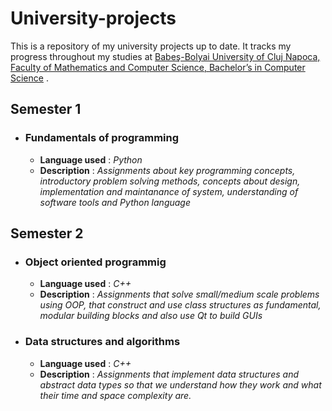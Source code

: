 # University-projects
  This is a repository of my university projects up to date. It tracks my progress throughout my studies at [Babeş-Bolyai University of Cluj Napoca, Faculty of Mathematics and Computer Science, Bachelor’s in Computer Science](https://www.cs.ubbcluj.ro/) .



## Semester 1
  - ### Fundamentals of programming
    - **Language used** : *Python*
    - **Description** : *Assignments about key programming concepts, introductory problem solving methods, concepts about design, implementation and maintanance of system, understanding of software                            tools and Python language*
## Semester 2
  - ### Object oriented programmig
    - **Language used** : *C++*
    - **Description** : *Assignments that solve small/medium scale problems using OOP, that construct and use class structures as fundamental, modular building blocks and also use Qt to build GUIs*
  - ### Data structures and algorithms
    - **Language used** : *C++*
    - **Description** : *Assignments that implement data structures and abstract data types so that we understand how they work and what their time and space complexity are.*
